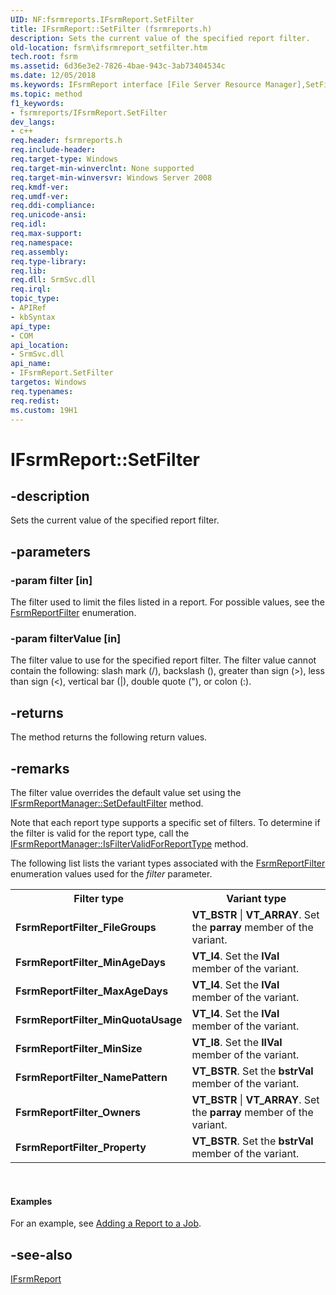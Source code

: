 ```yaml
---
UID: NF:fsrmreports.IFsrmReport.SetFilter
title: IFsrmReport::SetFilter (fsrmreports.h)
description: Sets the current value of the specified report filter.
old-location: fsrm\ifsrmreport_setfilter.htm
tech.root: fsrm
ms.assetid: 6d36e3e2-7826-4bae-943c-3ab73404534c
ms.date: 12/05/2018
ms.keywords: IFsrmReport interface [File Server Resource Manager],SetFilter method, IFsrmReport.SetFilter, IFsrmReport::SetFilter, SetFilter, SetFilter method [File Server Resource Manager], SetFilter method [File Server Resource Manager],IFsrmReport interface, fs.ifsrmreport_setfilter, fsrm.ifsrmreport_setfilter, fsrmreports/IFsrmReport::SetFilter
ms.topic: method
f1_keywords:
- fsrmreports/IFsrmReport.SetFilter
dev_langs:
- c++
req.header: fsrmreports.h
req.include-header: 
req.target-type: Windows
req.target-min-winverclnt: None supported
req.target-min-winversvr: Windows Server 2008
req.kmdf-ver: 
req.umdf-ver: 
req.ddi-compliance: 
req.unicode-ansi: 
req.idl: 
req.max-support: 
req.namespace: 
req.assembly: 
req.type-library: 
req.lib: 
req.dll: SrmSvc.dll
req.irql: 
topic_type:
- APIRef
- kbSyntax
api_type:
- COM
api_location:
- SrmSvc.dll
api_name:
- IFsrmReport.SetFilter
targetos: Windows
req.typenames: 
req.redist: 
ms.custom: 19H1
---
```


# IFsrmReport::SetFilter


## -description


Sets the current value of the specified report filter.


## -parameters




### -param filter [in]

The filter used to  limit the files listed in a report. For possible values, see the 
      <a href="https://docs.microsoft.com/windows/desktop/api/fsrmenums/ne-fsrmenums-fsrmreportfilter">FsrmReportFilter</a> enumeration.


### -param filterValue [in]

The filter value to use for the specified report filter. The filter value cannot contain the following: 
      slash mark (/), backslash (\), greater than sign (&gt;), less than sign (&lt;), vertical bar (|), double 
      quote ("), or colon (:).


## -returns



The method returns the following return values.




## -remarks



The filter value overrides the default value set using the 
    <a href="https://docs.microsoft.com/previous-versions/windows/desktop/api/fsrmreports/nf-fsrmreports-ifsrmreportmanager-setdefaultfilter">IFsrmReportManager::SetDefaultFilter</a> 
    method.

Note that each report type supports a specific set of filters. To determine if the filter is valid for the 
    report type, call the 
    <a href="https://docs.microsoft.com/previous-versions/windows/desktop/api/fsrmreports/nf-fsrmreports-ifsrmreportmanager-isfiltervalidforreporttype">IFsrmReportManager::IsFilterValidForReportType</a> 
    method.

The following list lists the variant types associated with the 
    <a href="https://docs.microsoft.com/windows/desktop/api/fsrmenums/ne-fsrmenums-fsrmreportfilter">FsrmReportFilter</a> enumeration values used for the 
    <i>filter</i> parameter.

<table>
<tr>
<th>Filter type</th>
<th>Variant type</th>
</tr>
<tr>
<td><b>FsrmReportFilter_FileGroups</b></td>
<td>
<b>VT_BSTR</b> | <b>VT_ARRAY</b>. Set the 
       <b>parray</b> member of the variant.

</td>
</tr>
<tr>
<td><b>FsrmReportFilter_MinAgeDays</b></td>
<td>
<b>VT_I4</b>. Set the <b>lVal</b> member of the variant.

</td>
</tr>
<tr>
<td><b>FsrmReportFilter_MaxAgeDays</b></td>
<td>
<b>VT_I4</b>. Set the <b>lVal</b> member of the variant.

</td>
</tr>
<tr>
<td><b>FsrmReportFilter_MinQuotaUsage</b></td>
<td>
<b>VT_I4</b>. Set the <b>lVal</b> member of the variant.

</td>
</tr>
<tr>
<td><b>FsrmReportFilter_MinSize</b></td>
<td>
<b>VT_I8</b>. Set the <b>llVal</b> member of the variant.

</td>
</tr>
<tr>
<td><b>FsrmReportFilter_NamePattern</b></td>
<td>
<b>VT_BSTR</b>. Set the <b>bstrVal</b> member of the variant.

</td>
</tr>
<tr>
<td><b>FsrmReportFilter_Owners</b></td>
<td>
<b>VT_BSTR</b> | <b>VT_ARRAY</b>. Set the 
       <b>parray</b> member of the variant.

</td>
</tr>
<tr>
<td><b>FsrmReportFilter_Property</b></td>
<td>
<b>VT_BSTR</b>. Set the <b>bstrVal</b> member of the variant.

</td>
</tr>
</table>
 


#### Examples

For an example, see 
     <a href="https://docs.microsoft.com/previous-versions/windows/desktop/fsrm/adding-a-report-to-a-job">Adding a Report to a Job</a>.

<div class="code"></div>



## -see-also




<a href="https://docs.microsoft.com/previous-versions/windows/desktop/api/fsrmreports/nn-fsrmreports-ifsrmreport">IFsrmReport</a>
 

 

